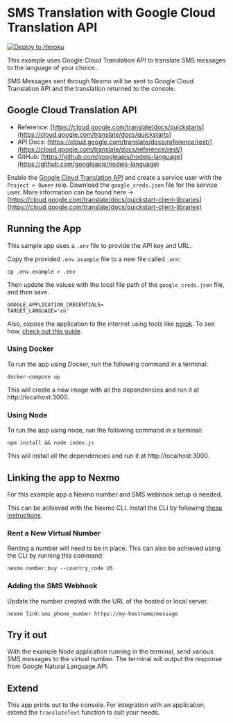 # SMS Translation with Google Cloud Translation API

[![Deploy to Heroku](https://www.herokucdn.com/deploy/button.svg)](https://nexmo.dev/google-nexmo-sms-translate-heroku)

This example uses Google Cloud Translation API to translate SMS messages to the language of your choice..

SMS Messages sent through Nexmo will be sent to Google Cloud Translation API and the translation returned to the console.

## Google Cloud Translation API

+ Reference: [https://cloud.google.com/translate/docs/quickstarts](https://cloud.google.com/translate/docs/quickstarts)
+ API Docs: [https://cloud.google.com/translate/docs/reference/rest/](https://cloud.google.com/translate/docs/reference/rest/)
+ GitHub: [https://github.com/googleapis/nodejs-language](https://github.com/googleapis/nodejs-language)

Enable the [Google Cloud Translation API](https://console.cloud.google.com/apis/library/translate.googleapis.com?q=translate&id=c22f20ba-6a29-40ae-9084-8bc264a97fc2) and create a service user with the `Project > Owner` role. Download the `google_creds.json` file for the service user. More information can be found here -> [https://cloud.google.com/translate/docs/quickstart-client-libraries](https://cloud.google.com/translate/docs/quickstart-client-libraries)

## Running the App

This sample app uses a `.env` file to provide the API key and URL.

Copy the provided `.env.example` file to a new file called `.env`:

```
cp .env.example > .env
```

Then update the values with the local file path of the `google_creds.json` file, and then save.

```
GOOGLE_APPLICATION_CREDENTIALS=
TARGET_LANGUAGE='en'
```

Also, expose the application to the internet using tools like [ngrok](https://ngrok.com/). To see how, [check out this guide](https://www.nexmo.com/blog/2017/07/04/local-development-nexmo-ngrok-tunnel-dr/).

### Using Docker

To run the app using Docker, run the following command in a terminal:

```
docker-compose up
```

This will create a new image with all the dependencies and run it at http://localhost:3000.

### Using Node

To run the app using node, run the following command in a terminal:

```
npm install && node index.js
```

This will install all the dependencies and run it at http://localhost:3000.

## Linking the app to Nexmo

For this example app a Nexmo number and SMS webhook setup is needed.

This can be achieved with the Nexmo CLI. Install the CLI by following [these instructions](https://github.com/Nexmo/nexmo-cli#installation).

### Rent a New Virtual Number

Renting a number will need to be in place. This can also be achieved using the CLI by running this command:

```
nexmo number:buy --country_code US
```

### Adding the SMS Webhook

Update the number created with the URL of the hosted or local server.

```
nexmo link:sms phone_number https://my-hostname/message
```

## Try it out

With the example Node application running in the terminal, send various SMS messages to the virtual number.  The terminal will output the response from Google Natural Language API.

## Extend
This app prints out to the console. For integration with an application, extend the `translateText` function to suit your needs.
